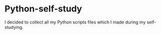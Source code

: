 # Python-self-study
I decided to collect all my Python scripts files which I made during my  self-studying.
